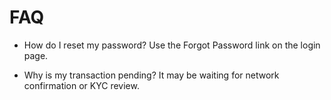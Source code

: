 # FAQ

- How do I reset my password?
  Use the Forgot Password link on the login page.

- Why is my transaction pending?
  It may be waiting for network confirmation or KYC review.
